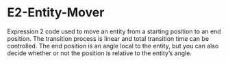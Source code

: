 # E2-Entity-Mover
Expression 2 code used to move an entity from a starting position to an end position. The transition process is linear and total transition time can be controlled. The end position is an angle local to the entity, but you can also decide whether or not the position is relative to the entity’s angle.
